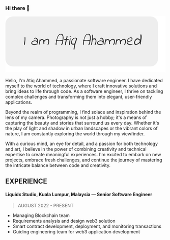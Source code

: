 ### Hi there 👋

[![I am Atiq Ahammed](https://github.com/atiqahammed/atiqahammed/blob/master/stuffs/img/Hi.png)](https://atiq-ahammed.web.app)

Hello, I'm Atiq Ahammed, a passionate software engineer. I have dedicated myself to the world of technology, where I craft innovative solutions and bring ideas to life through code. As a software engineer, I thrive on tackling complex challenges and transforming them into elegant, user-friendly applications.

Beyond the realm of programming, I find solace and inspiration behind the lens of my camera. Photography is not just a hobby; it's a means of capturing the beauty and stories that surround us every day. Whether it's the play of light and shadow in urban landscapes or the vibrant colors of nature, I am constantly exploring the world through my viewfinder.

With a curious mind, an eye for detail, and a passion for both technology and art, I believe in the power of combining creativity and technical expertise to create meaningful experiences. I'm excited to embark on new projects, embrace fresh challenges, and continue the journey of mastering the intricate balance between code and creativity.

## EXPERIENCE
#### Liquidx Studio, Kuala Lumpur, Malaysia — Senior Software Engineer
> AUGUST 2022 - PRESENT
- Managing Blockchain team
- Requirements analysis and design web3 solution
- Smart contract development, deployment, and monitoring transactions
- Guiding engineering team for web3 application development
